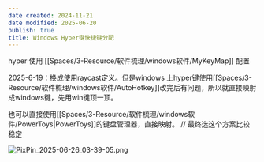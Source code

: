 ```yaml
---
date created: 2024-11-21
date modified: 2025-06-20
publish: true
title: Windows Hyper键快捷键分配
---
```

hyper 使用 [[Spaces/3-Resource/软件梳理/windows软件/MyKeyMap]] 配置

2025-6-19：换成使用raycast定义。但是windows 上hyper键使用[[Spaces/3-Resource/软件梳理/windows软件/AutoHotkey]]改完后有问题，所以就直接映射成windows键，先用win键顶一顶。

也可以直接使用[[Spaces/3-Resource/软件梳理/windows软件/PowerToys\|PowerToys]]的键盘管理器，直接映射。 // 最终选这个方案比较稳定

![PixPin_2025-06-26_03-39-05.png](https://pub-pic.oldwinter.top/2025/06/06b12446cd6fa027be58550ddb448c00.png)
